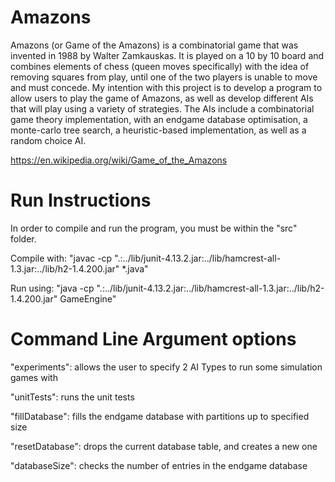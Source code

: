 # Amazons
Amazons (or Game of the Amazons) is a combinatorial game that was invented in 1988 by Walter Zamkauskas. It is played on a 10 by 10 board and combines elements of chess (queen moves specifically) with the idea of removing squares from play, until one of the two players is unable to move and must concede. My intention with this project is to develop a program to allow users to play the game of Amazons, as well as develop different AIs that will play using a variety of strategies. The AIs include a combinatorial game theory implementation, with an endgame database optimisation, a monte-carlo tree search, a heuristic-based implementation, as well as a random choice AI.

https://en.wikipedia.org/wiki/Game_of_the_Amazons

# Run Instructions
In order to compile and run the program, you must be within the "src" folder.

Compile with: "javac -cp ".:../lib/junit-4.13.2.jar:../lib/hamcrest-all-1.3.jar:../lib/h2-1.4.200.jar" *.java" 

Run using: "java -cp ".:../lib/junit-4.13.2.jar:../lib/hamcrest-all-1.3.jar:../lib/h2-1.4.200.jar" GameEngine"

# Command Line Argument options

"experiments": allows the user to specify 2 AI Types to run some simulation games with

"unitTests": runs the unit tests

"fillDatabase": fills the endgame database with partitions up to specified size

"resetDatabase": drops the current database table, and creates a new one

"databaseSize": checks the number of entries in the endgame database
